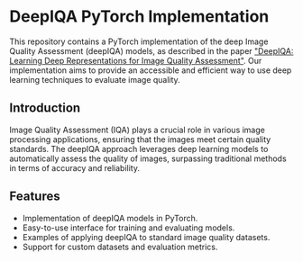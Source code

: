 # DeepIQA PyTorch Implementation

This repository contains a PyTorch implementation of the deep Image Quality Assessment (deepIQA) models, as described in the paper ["DeepIQA: Learning Deep Representations for Image Quality Assessment"](http://arxiv.org/abs/1612.01697). Our implementation aims to provide an accessible and efficient way to use deep learning techniques to evaluate image quality.

## Introduction

Image Quality Assessment (IQA) plays a crucial role in various image processing applications, ensuring that the images meet certain quality standards. The deepIQA approach leverages deep learning models to automatically assess the quality of images, surpassing traditional methods in terms of accuracy and reliability.

## Features

- Implementation of deepIQA models in PyTorch.
- Easy-to-use interface for training and evaluating models.
- Examples of applying deepIQA to standard image quality datasets.
- Support for custom datasets and evaluation metrics.
